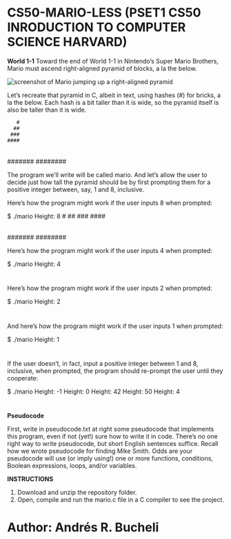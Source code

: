 # CS50-MARIO-LESS (PSET1 CS50 INRODUCTION TO COMPUTER SCIENCE HARVARD)

<strong>World 1-1</strong>
Toward the end of World 1-1 in Nintendo’s Super Mario Brothers, Mario must ascend right-aligned pyramid of blocks, a la the below.

![screenshot of Mario jumping up a right-aligned pyramid](https://lab.cs50.io/_site/3239b6b61ad1beb860bccf965c6c49f2e6984b79/mario/less/pyramid.png)

Let’s recreate that pyramid in C, albeit in text, using hashes (#) for bricks, a la the below. Each hash is a bit taller than it is wide, so the pyramid itself is also be taller than it is wide.

       #
      ##
     ###
    ####
   #####
  ######
 #######
########

The program we’ll write will be called mario. And let’s allow the user to decide just how tall the pyramid should be by first prompting them for a positive integer between, say, 1 and 8, inclusive.

Here’s how the program might work if the user inputs 8 when prompted:

$ ./mario
Height: 8
       #
      ##
     ###
    ####
   #####
  ######
 #######
########

Here’s how the program might work if the user inputs 4 when prompted:

$ ./mario
Height: 4
   #
  ##
 ###
####

Here’s how the program might work if the user inputs 2 when prompted:

$ ./mario
Height: 2
 #
##

And here’s how the program might work if the user inputs 1 when prompted:

$ ./mario
Height: 1
#

If the user doesn’t, in fact, input a positive integer between 1 and 8, inclusive, when prompted, the program should re-prompt the user until they cooperate:

$ ./mario
Height: -1
Height: 0
Height: 42
Height: 50
Height: 4
   #
  ##
 ###
####

<strong>Pseudocode</strong>

First, write in pseudocode.txt at right some pseudocode that implements this program, even if not (yet!) sure how to write it in code. There’s no one right way to write pseudocode, but short English sentences suffice. Recall how we wrote pseudocode for finding Mike Smith. Odds are your pseudocode will use (or imply using!) one or more functions, conditions, Boolean expressions, loops, and/or variables.

<strong>INSTRUCTIONS</strong>
1. Download and unzip the repository folder.
2. Open, compile and run the mario.c file in a C compiler to see the project.

# Author: Andrés R. Bucheli

